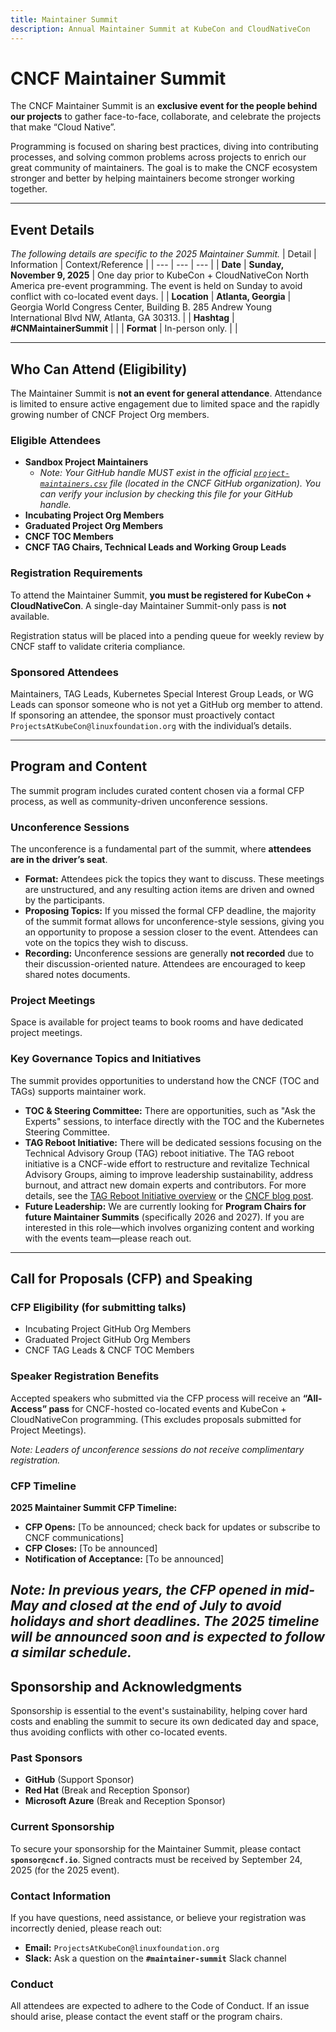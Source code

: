 ```yaml
---
title: Maintainer Summit
description: Annual Maintainer Summit at KubeCon and CloudNativeCon
---
```


# CNCF Maintainer Summit

The CNCF Maintainer Summit is an **exclusive event for the people behind our projects** to gather face-to-face, collaborate, and celebrate the projects that make “Cloud Native”.

Programming is focused on sharing best practices, diving into contributing processes, and solving common problems across projects to enrich our great community of maintainers. The goal is to make the CNCF ecosystem stronger and better by helping maintainers become stronger working together.

---

## Event Details

_The following details are specific to the 2025 Maintainer Summit._
| Detail | Information | Context/Reference |
| --- | --- | --- |
| **Date** | **Sunday, November 9, 2025** | One day prior to KubeCon + CloudNativeCon North America pre-event programming. The event is held on Sunday to avoid conflict with co-located event days. |
| **Location** | **Atlanta, Georgia** | Georgia World Congress Center, Building B. 285 Andrew Young International Blvd NW, Atlanta, GA 30313. |
| **Hashtag** | **#CNMaintainerSummit** | |
| **Format** | In-person only. | |

---

## Who Can Attend (Eligibility)

The Maintainer Summit is **not an event for general attendance**. Attendance is limited to ensure active engagement due to limited space and the rapidly growing number of CNCF Project Org members.

### Eligible Attendees

*   **Sandbox Project Maintainers**
    *   *Note: Your GitHub handle MUST exist in the official [`project-maintainers.csv`](https://github.com/cncf/project-maintainers/blob/main/project-maintainers.csv) file (located in the CNCF GitHub organization). You can verify your inclusion by checking this file for your GitHub handle.*
*   **Incubating Project Org Members**
*   **Graduated Project Org Members**
*   **CNCF TOC Members**
*   **CNCF TAG Chairs, Technical Leads and Working Group Leads**

### Registration Requirements

To attend the Maintainer Summit, **you must be registered for KubeCon + CloudNativeCon**. A single-day Maintainer Summit-only pass is **not** available.

Registration status will be placed into a pending queue for weekly review by CNCF staff to validate criteria compliance.

### Sponsored Attendees

Maintainers, TAG Leads, Kubernetes Special Interest Group Leads, or WG Leads can sponsor someone who is not yet a GitHub org member to attend. If sponsoring an attendee, the sponsor must proactively contact `ProjectsAtKubeCon@linuxfoundation.org` with the individual’s details.

---

## Program and Content

The summit program includes curated content chosen via a formal CFP process, as well as community-driven unconference sessions.

### Unconference Sessions

The unconference is a fundamental part of the summit, where **attendees are in the driver’s seat**.

*   **Format:** Attendees pick the topics they want to discuss. These meetings are unstructured, and any resulting action items are driven and owned by the participants.
*   **Proposing Topics:** If you missed the formal CFP deadline, the majority of the summit format allows for unconference-style sessions, giving you an opportunity to propose a session closer to the event. Attendees can vote on the topics they wish to discuss.
*   **Recording:** Unconference sessions are generally **not recorded** due to their discussion-oriented nature. Attendees are encouraged to keep shared notes documents.

### Project Meetings

Space is available for project teams to book rooms and have dedicated project meetings.

### Key Governance Topics and Initiatives

The summit provides opportunities to understand how the CNCF (TOC and TAGs) supports maintainer work.

*   **TOC & Steering Committee:** There are opportunities, such as "Ask the Experts" sessions, to interface directly with the TOC and the Kubernetes Steering Committee.
*   **TAG Reboot Initiative:** There will be dedicated sessions focusing on the Technical Advisory Group (TAG) reboot initiative. The TAG reboot initiative is a CNCF-wide effort to restructure and revitalize Technical Advisory Groups, aiming to improve leadership sustainability, address burnout, and attract new domain experts and contributors. For more details, see the [TAG Reboot Initiative overview](https://github.com/cncf/tag-reboot) or the [CNCF blog post](https://www.cncf.io/blog/2024/03/01/announcing-the-cncf-tag-reboot-initiative/).
*   **Future Leadership:** We are currently looking for **Program Chairs for future Maintainer Summits** (specifically 2026 and 2027). If you are interested in this role—which involves organizing content and working with the events team—please reach out.

---

## Call for Proposals (CFP) and Speaking

### CFP Eligibility (for submitting talks)

*   Incubating Project GitHub Org Members
*   Graduated Project GitHub Org Members
*   CNCF TAG Leads & CNCF TOC Members

### Speaker Registration Benefits

Accepted speakers who submitted via the CFP process will receive an **“All-Access” pass** for CNCF-hosted co-located events and KubeCon + CloudNativeCon programming. (This excludes proposals submitted for Project Meetings).

*Note: Leaders of unconference sessions do not receive complimentary registration.*

### CFP Timeline

**2025 Maintainer Summit CFP Timeline:**  
- **CFP Opens:** [To be announced; check back for updates or subscribe to CNCF communications]  
- **CFP Closes:** [To be announced]  
- **Notification of Acceptance:** [To be announced]

_Note: In previous years, the CFP opened in mid-May and closed at the end of July to avoid holidays and short deadlines. The 2025 timeline will be announced soon and is expected to follow a similar schedule._
---

## Sponsorship and Acknowledgments

Sponsorship is essential to the event's sustainability, helping cover hard costs and enabling the summit to secure its own dedicated day and space, thus avoiding conflicts with other co-located events.

### Past Sponsors

*   **GitHub** (Support Sponsor)
*   **Red Hat** (Break and Reception Sponsor)
*   **Microsoft Azure** (Break and Reception Sponsor)

### Current Sponsorship

To secure your sponsorship for the Maintainer Summit, please contact **`sponsor@cncf.io`**. Signed contracts must be received by September 24, 2025 (for the 2025 event).

### Contact Information

If you have questions, need assistance, or believe your registration was incorrectly denied, please reach out:

*   **Email:** `ProjectsAtKubeCon@linuxfoundation.org`
*   **Slack:** Ask a question on the **`#maintainer-summit`** Slack channel

### Conduct

All attendees are expected to adhere to the Code of Conduct. If an issue should arise, please contact the event staff or the program chairs.
